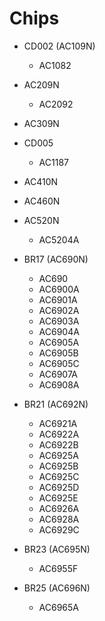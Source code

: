 # Chips

- CD002 (AC109N)
  - AC1082

- AC209N
  - AC2092

- AC309N

- CD005
  - AC1187

- AC410N

- AC460N

- AC520N
  - AC5204A

- BR17 (AC690N)
  - AC690
  - AC6900A
  - AC6901A
  - AC6902A
  - AC6903A
  - AC6904A
  - AC6905A
  - AC6905B
  - AC6905C
  - AC6907A
  - AC6908A

- BR21 (AC692N)
  - AC6921A
  - AC6922A
  - AC6922B
  - AC6925A
  - AC6925B
  - AC6925C
  - AC6925D
  - AC6925E
  - AC6926A
  - AC6928A
  - AC6929C

- BR23 (AC695N)
  - AC6955F

- BR25 (AC696N)
  - AC6965A

